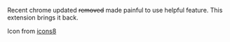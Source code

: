 Recent chrome updated ~~removed~~ made painful to use helpful feature. This extension brings it back.


Icon from [icons8](https://www.icons8.com/)